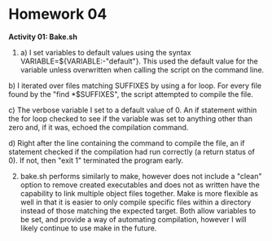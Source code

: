 Homework 04
===========

**Activity 01: Bake.sh**

1. a) I set variables to default values using the syntax VARIABLE=${VARIABLE:-"default"}. This used the default value for the variable unless overwritten when calling the script on the command line.

b) I iterated over files matching SUFFIXES by using a for loop. For every file found by the "find *$SUFFIXES", the script attempted to compile the file. 

c) The verbose variable I set to a default value of 0. An if statement within the for loop checked to see if the variable was set to anything other than zero and, if it was, echoed the compilation command.

d) Right after the line containing the command to compile the file, an if statement checked if the compilation had run correctly (a return status of 0). If not, then "exit 1" terminated the program early.

2. bake.sh performs similarly to make, however does not include a "clean" option to remove created executables and does not as written have the capability to link multiple object files together. Make is more flexible as well in that it is easier to only compile specific files within a directory instead of those matching the expected target. Both allow variables to be set, and provide a way of automating compilation, however I will likely continue to use make in the future.


